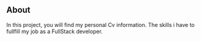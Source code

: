 ## About
In this project, you will find my personal Cv information.
The skills i have to fullfill my job as a FullStack developer.









